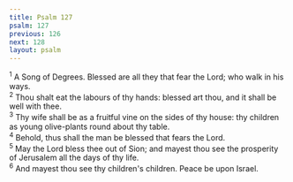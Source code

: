 ```yaml
---
title: Psalm 127
psalm: 127
previous: 126
next: 128
layout: psalm
---
```

<div class="psalm-verse"><sup class="verse-number">1</sup> A Song of Degrees. Blessed are all they that fear the Lord; who walk in his ways. </div><div class="psalm-verse"><sup class="verse-number">2</sup> Thou shalt eat the labours of thy hands: blessed art thou, and it shall be well with thee. </div><div class="psalm-verse"><sup class="verse-number">3</sup> Thy wife shall be as a fruitful vine on the sides of thy house: thy children as young olive-plants round about thy table. </div><div class="psalm-verse"><sup class="verse-number">4</sup> Behold, thus shall the man be blessed that fears the Lord. </div><div class="psalm-verse"><sup class="verse-number">5</sup> May the Lord bless thee out of Sion; and mayest thou see the prosperity of Jerusalem all the days of thy life. </div><div class="psalm-verse"><sup class="verse-number">6</sup> And mayest thou see thy children's children. Peace be upon Israel. </div>